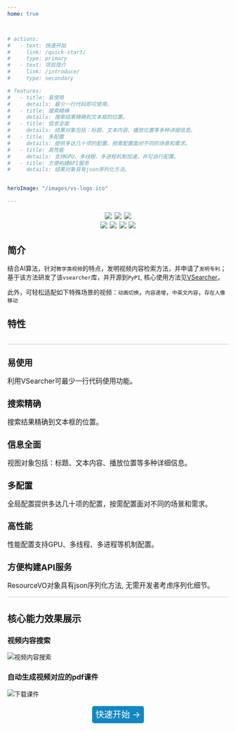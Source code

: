 ```yaml
---
home: true



# actions:
#   - text: 快速开始
#     link: /quick-start/
#     type: primary
#   - text: 项目简介
#     link: /introduce/
#     type: secondary

# features:
#   - title: 易使用
#     details: 最少一行代码即可使用。
#   - title: 搜索精确
#     details: 搜索结果精确到文本框的位置。
#   - title: 信息全面
#     details: 结果对象包括：标题、文本内容、播放位置等多种详细信息。
#   - title: 多配置
#     details: 提供多达几十项的配置，按需配置面对不同的场景和需求。
#   - title: 高性能
#     details: 支持GPU、多线程、多进程机制加速，并可自行配置。
#   - title: 方便构建API服务
#     details: 结果对象具有json序列化方法。


heroImage: "/images/vs-logo.ico"

---
```





<style lang='scss'>

/* header相关的css */
.logo{
    display: flex; 
    flex-direction: column; 
    justify-content: center; 
    align-items: center;
}

.hero img{
    width: 7em;
    margin-top: 2rem !important;
    margin-bottom: 1rem !important;
}

.hero h1{//title
    font-size: 2rem !important;
    margin: 0 !important;
}

.hero p{//descriptions
    font-size: 1.3rem !important;
    margin-top: 0.2em !important;
    align-self: center !important;
}

/* 特点相关 */
.my-features{
    display: flex;
    justify-content: space-between;
    align-items: center;
    flex-wrap: wrap;
    margin-top: 0 !important;
    padding: 0 !important;
    padding-bottom: 1rem !important;
    /* flex-wrap: wrap; */
    /* align-items: flex-start; */
    /* align-content: stretch; */
    /* justify-content: space-between; */
    border-bottom: 1px solid #ccc;
    margin-bottom: 2rem !important;
}
.features{
    margin-top: 2rem !important;
    padding-top: 0 !important;
    border-top: 1px solid #ccc !important;
   
}
.feature{
     /* border: 1px solid #ccc !important; */
}

.feature h2{
    /* margin-top: 0 !important; */
    font-size: 1.2rem !important;
    padding-bottom: 0rem !important;
    /* padding-top: 1rem !important; */
    
}

.feature p{
    font-size: 0.97rem !important;
    padding: 0 !important;
    margin: 0 !important;
}


.my-action-container{
    display: flex;
    flex-direction: row;
    justify-content: center;
    align-items: center;
}

.my-action{
   
    border-radius: 5px;

    width: 6em;
    font-size: 1.4em;
    text-align: center;
    line-height: 2em;
    height:2em;
    text-decoration-line: none;
}

.my-primary-action{
    background-color: #1387c1;
    color: #fff;
    margin: 0.2em 1em;
}

.my-common-action{
    background-color: #f1f1f1;
    color: #446644;
    margin: 0.2em 1em;
}

.navbar span a{
    display: flex !important;
}

.tag-container{
    display: flex;
    flex-direction: row;
    justify-content: center;
}

.tag-container img{
    margin: 0 .27em;
    margin: .2em;
}
</style>

<!-- <div class='logo'>
    <img style="width: 10em;" src="/images/vs-logo.ico"/>
</div> -->

<div class='tag-container'>
<img src='https://img.shields.io/badge/最新版本-v0.2.16-3963bc.svg'/>
<img src='https://img.shields.io/badge/build-passing-00d508.svg'/>
<img src='https://img.shields.io/badge/license-MIT-f0f900.svg'/>
</div>

<div class='tag-container'>
    <img src='https://img.shields.io/badge/python-v3.8+-7efaff.svg'/>
    <img src='https://img.shields.io/badge/setuptools-v59.8.0+-7ecaff.svg'/>
    <img src='https://img.shields.io/badge/pip-v21.3.1+-00d5a8.svg'/>
    <img src='https://img.shields.io/badge/opencv_python-v4.5.5-0fcff8.svg'/>
</div>



## 简介

结合AI算法，针对`教学类视频`的特点，发明视频内容检索方法，并申请了`发明专利`；基于该方法研发了该`vsearcher`库，并开源到`PyPI`, 核心使用方法见[VSearcher](./api)。

<!-- 为了展现该库的应用场景以及能力，研发了案例系统，包括：[Flask API]()、[Docker]()、[Pyintaller打包的exe程序]()和[基于AI的教学视频学习系统(Window桌面应用)]()。 -->

此外，可轻松适配如下特殊场景的视频：`动画切换`，`内容递增`，`中英文内容`，`存在人像移动`

## 特性

<div class="features">
    <div class="feature">
        <h2>易使用</h2>
        <p>利用<RouterLink to="/api/#使用方法">VSearcher</RouterLink>可最少一行代码使用功能。</p>
    </div>
    <div class="feature">
        <h2>搜索精确</h2>
        <p>搜索结果精确到文本框的位置。</p>
    </div>
    <div class="feature">
        <h2>信息全面</h2>
        <p><RouterLink to="/vo/#videovo">视图对象</RouterLink>包括：标题、文本内容、播放位置等多种详细信息。</p>
    </div>
</div>
<div class="my-features">
    <div class="feature">
        <h2>多配置</h2>
        <p><RouterLink to="/vs-config/">全局配置</RouterLink>提供多达几十项的配置，按需配置面对不同的场景和需求。</p>
    </div>
    <div class="feature">
        <h2>高性能</h2>
        <p><RouterLink to="/vs-config/#config-performance">性能配置</RouterLink>支持GPU、多线程、多进程等机制配置。</p>
    </div>
    <div class="feature">
        <h2>方便构建API服务</h2>
        <p><RouterLink to="/vo/#resourcevo">ResourceVO</RouterLink>对象具有json序列化方法, 无需开发者考虑序列化细节。</p>
    </div>
</div>

## 核心能力效果展示
### 视频内容搜索

![视频内容搜索](/images/gif/video_search.gif)

### 自动生成视频对应的pdf课件

![下载课件](/images/gif/download_pdf.gif)

<!-- <img src="/images/gif/download_pdf.gif" style="width: 40em;" /> -->


<div class='my-action-container' style='margin: .5em 0  3em 0;'>
    <RouterLink to='/quick-start/' class='my-action my-primary-action'> 快速开始 → </RouterLink>
    <!-- <RouterLink to='/introduce/' class='my-action my-common-action'>介绍</RouterLink> -->
</div>


